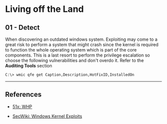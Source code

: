 # Living off the Land

## 01 - Detect

When discovering an outdated windows system. Exploiting may come to a great risk to perform a system that might crash since the kernel is required to function the whole operating system which is part of the core components. This is a last resort to perform the privilege escalation so choose the following vulnerabilities and don't overdo it. Refer to the **Auditing Tools** section

```
C:\> wmic qfe get Caption,Description,HotFixID,InstalledOn
```

---
## References

- [51x: WHP](https://github.com/51x/WHP)

- [SecWiki: Windows Kernel Exploits](https://github.com/SecWiki/windows-kernel-exploits)